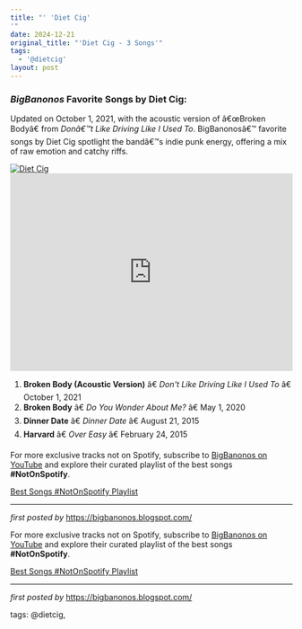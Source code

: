 ```yaml
---
title: "' 'Diet Cig'
'"
date: 2024-12-21
original_title: "'Diet Cig - 3 Songs'"
tags:
  - '@dietcig'
layout: post
---
```

<h3><em>BigBanonos</em> Favorite Songs by Diet Cig:</h3> <p>Updated on October 1, 2021, with the acoustic version of â€œBroken Bodyâ€ from <em>Donâ€™t Like Driving Like I Used To</em>. BigBanonosâ€™ favorite songs by Diet Cig spotlight the bandâ€™s indie punk energy, offering a mix of raw emotion and catchy riffs.</p> <!--Image-->
<div class="separator"> <a href="https://www.thesoutherncville.com/assets/img/Diet-Cig_web-be673fa44b.jpg" > <img alt="Diet Cig" src="https://www.thesoutherncville.com/assets/img/Diet-Cig_web-be673fa44b.jpg" /> </a>
</div> <!--Spotify Playlist Embed-->
<iframe allow="autoplay; clipboard-write; encrypted-media; fullscreen; picture-in-picture" allowfullscreen="" frameborder="0" height="352" loading="lazy" src="https://open.spotify.com/embed/playlist/0ERQ7qs0PcLN4MxhIId15D?utm_source=generator" width="100%"></iframe> <!--Song Listings-->
<ol> <li><strong>Broken Body (Acoustic Version)</strong> â€ <em>Don't Like Driving Like I Used To</em> â€ October 1, 2021</li> <li><strong>Broken Body</strong> â€ <em>Do You Wonder About Me?</em> â€ May 1, 2020</li> <li><strong>Dinner Date</strong> â€ <em>Dinner Date</em> â€ August 21, 2015</li> <li><strong>Harvard</strong> â€ <em>Over Easy</em> â€ February 24, 2015</li>
</ol> <!--Subscribe and Playlist Links-->
<div> <p>For more exclusive tracks not on Spotify, subscribe to <a href="https://www.youtube.com/@BigBanonos" target="_blank">BigBanonos on YouTube</a> and explore their curated playlist of the best songs <strong>#NotOnSpotify</strong>.</p> <p><a href="https://www.youtube.com/playlist?list=PLtuNtuTatqI0kFahUCbtbfenC_ET5O_tr" target="_blank">Best Songs #NotOnSpotify Playlist</a></p></div> <hr /> <p><em>first posted by</em> <a href="https://bigbanonos.blogspot.com/" rel="noopener" target="_new">https://bigbanonos.blogspot.com/</a></p>


<!--Subscribe and Playlist Links-->
<div>
    <p>For more exclusive tracks not on Spotify, subscribe to <a href="https://www.youtube.com/@BigBanonos" target="_blank">BigBanonos on YouTube</a> and explore their curated playlist of the best songs <strong>#NotOnSpotify</strong>.</p>
    <p><a href="https://www.youtube.com/playlist?list=PLtuNtuTatqI0kFahUCbtbfenC_ET5O_tr" target="_blank">Best Songs #NotOnSpotify Playlist<br /></a></p></div>

<hr />

<p><em>first posted by</em> <a href="https://bigbanonos.blogspot.com/" rel="noopener" target="_new">https://bigbanonos.blogspot.com/</a></p>

<p>tags: @dietcig,</p>
